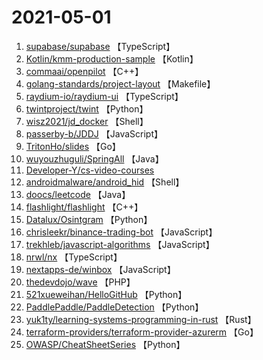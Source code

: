 # 2021-05-01

1. [supabase/supabase](https://github.com/supabase/supabase) 【TypeScript】
2. [Kotlin/kmm-production-sample](https://github.com/Kotlin/kmm-production-sample) 【Kotlin】
3. [commaai/openpilot](https://github.com/commaai/openpilot) 【C++】
4. [golang-standards/project-layout](https://github.com/golang-standards/project-layout) 【Makefile】
5. [raydium-io/raydium-ui](https://github.com/raydium-io/raydium-ui) 【TypeScript】
6. [twintproject/twint](https://github.com/twintproject/twint) 【Python】
7. [wisz2021/jd_docker](https://github.com/wisz2021/jd_docker) 【Shell】
8. [passerby-b/JDDJ](https://github.com/passerby-b/JDDJ) 【JavaScript】
9. [TritonHo/slides](https://github.com/TritonHo/slides) 【Go】
10. [wuyouzhuguli/SpringAll](https://github.com/wuyouzhuguli/SpringAll) 【Java】
11. [Developer-Y/cs-video-courses](https://github.com/Developer-Y/cs-video-courses) 
12. [androidmalware/android_hid](https://github.com/androidmalware/android_hid) 【Shell】
13. [doocs/leetcode](https://github.com/doocs/leetcode) 【Java】
14. [flashlight/flashlight](https://github.com/flashlight/flashlight) 【C++】
15. [Datalux/Osintgram](https://github.com/Datalux/Osintgram) 【Python】
16. [chrisleekr/binance-trading-bot](https://github.com/chrisleekr/binance-trading-bot) 【JavaScript】
17. [trekhleb/javascript-algorithms](https://github.com/trekhleb/javascript-algorithms) 【JavaScript】
18. [nrwl/nx](https://github.com/nrwl/nx) 【TypeScript】
19. [nextapps-de/winbox](https://github.com/nextapps-de/winbox) 【JavaScript】
20. [thedevdojo/wave](https://github.com/thedevdojo/wave) 【PHP】
21. [521xueweihan/HelloGitHub](https://github.com/521xueweihan/HelloGitHub) 【Python】
22. [PaddlePaddle/PaddleDetection](https://github.com/PaddlePaddle/PaddleDetection) 【Python】
23. [yuk1ty/learning-systems-programming-in-rust](https://github.com/yuk1ty/learning-systems-programming-in-rust) 【Rust】
24. [terraform-providers/terraform-provider-azurerm](https://github.com/terraform-providers/terraform-provider-azurerm) 【Go】
25. [OWASP/CheatSheetSeries](https://github.com/OWASP/CheatSheetSeries) 【Python】
